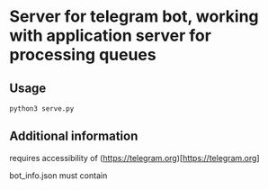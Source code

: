 # Server for telegram bot, working with application server for processing queues

## Usage

`python3 serve.py`

## Additional information

requires accessibility of (https://telegram.org)[https://telegram.org]

bot_info.json must contain 